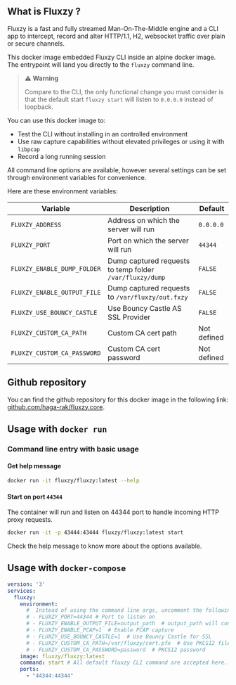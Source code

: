 ## What is Fluxzy ? 

Fluxzy is a fast and fully streamed Man-On-The-Middle engine and a CLI app to intercept, record and alter HTTP/1.1, H2, websocket traffic over plain or secure channels.

This docker image embedded Fluxzy CLI inside an alpine docker image. The entrypoint will land you directly to the `fluxzy` command line. 

> ⚠️ **Warning** 
> 
> Compare to the CLI, the only functional change you must consider is that the default start `fluxzy start` will listen to `0.0.0.0` instead of loopback. 


You can use this docker image to: 
- Test the CLI without installing in an controlled environment
- Use raw capture capabilities without elevated privileges or using it with `libpcap`
- Record a long running session


All command line options are available, however several settings can be set through environment variables for convenience.

Here are these environment variables:

| Variable | Description | Default |
|----------|-------------|---------|
| `FLUXZY_ADDRESS` | Address on which the server will run | `0.0.0.0` |
| `FLUXZY_PORT` | Port on which the server will run | `44344` |
| `FLUXZY_ENABLE_DUMP_FOLDER` | Dump captured requests to temp folder `/var/fluxzy/dump` | `FALSE` |
| `FLUXZY_ENABLE_OUTPUT_FILE` | Dump captured requests to `/var/fluxzy/out.fxzy` | `FALSE` |
| `FLUXZY_USE_BOUNCY_CASTLE` | Use Bouncy Castle AS SSL Provider | `FALSE` |
| `FLUXZY_CUSTOM_CA_PATH` | Custom CA cert path | Not defined |
| `FLUXZY_CUSTOM_CA_PASSWORD` | Custom CA cert password | Not defined |


## Github repository 

You can find the github repository for this docker image in the following link: [github.com/haga-rak/fluxzy.core](https://github.com/haga-rak/fluxzy.core).


## Usage with `docker run`

### Command line entry with basic usage

#### Get help message

```bash
docker run -it fluxzy/fluxzy:latest --help
```

#### Start on port `44344`  

The container will run and listen on 44344 port to handle incoming HTTP proxy requests. 

```bash	
docker run -it -p 43444:43444 fluxzy/fluxzy:latest start
```
Check the help message to know more about the options available.

## Usage with `docker-compose`

```yaml
version: '3'
services:
  fluxzy:
    environment:
      #  Instead of using the command line args, uncomment the following env var to control settings through environment variables
      # - FLUXZY_PORT=44344 # Port to listen on
      # - FLUXZY_ENABLE_OUTPUT_FILE=output_path  # output_path will contain the final .fxzy file after the process is halted
      # - FLUXZY_ENABLE_PCAP=1  # Enable PCAP capture
      # - FLUXZY_USE_BOUNCY_CASTLE=1  # Use Bouncy Castle for SSL
      # - FLUXZY_CUSTOM_CA_PATH=/var/fluxzy/cert.pfx  # Use PKCS12 file as custom CA
      # - FLUXZY_CUSTOM_CA_PASSWORD=password  # PKCS12 password
    image: fluxzy/fluxzy:latest        
    command: start # All default fluxzy CLI command are accepted here. 
    ports:
      - "44344:44344"

```